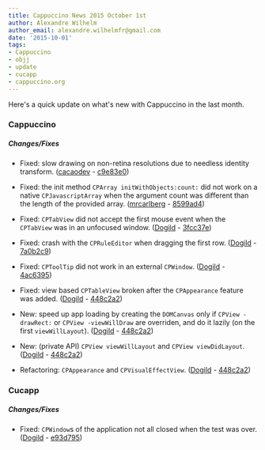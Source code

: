 ```yaml
---
title: Cappuccino News 2015 October 1st
author: Alexandre Wilhelm
author_email: alexandre.wilhelmfr@gmail.com
date: '2015-10-01'
tags:
- Cappuccino
- objj
- update
- cucapp
- cappuccino.org
---
```


Here's a quick update on what's new with Cappuccino in the last month.

### Cappuccino

##### Changes/Fixes

- Fixed: slow drawing on non-retina resolutions due to needless identity transform. ([cacaodev](https://github.com/cacaodev) - [c9e83e0](https://github.com/cappuccino/cappuccino/commit/c9e83e051763c09e9a3ba5e591b463d5c102b491))

- Fixed: the init method `CPArray initWithObjects:count:` did not work on a native `CPJavascriptArray` when the argument count was different than the length of the provided array. ([mrcarlberg](https://github.com/mrcarlberg) - [8599ad4](https://github.com/cappuccino/cappuccino/commit/8599ad4a3c38c1030ca9b878e73a25d9e449fa2e))

- Fixed: `CPTabView` did not accept the first mouse event when the `CPTabView` was in an unfocused window. ([Dogild](https://github.com/dogild) - [3fcc37e](https://github.com/cappuccino/cappuccino/commit/3fcc37e0869685771bf6c819b9e974a1899ef106))

- Fixed: crash with the `CPRuleEditor` when dragging the first row. ([Dogild](https://github.com/dogild) - [7a0b2c9](https://github.com/cappuccino/cappuccino/commit/7a0b2c958b2d94d9e3c83f4cfa6c38cace75d68f))

- Fixed: `CPToolTip` did not work in an external `CPWindow`. ([Dogild](https://github.com/dogild) - [4ac6395](https://github.com/cappuccino/cappuccino/commit/4ac63950adeba3196c649a46706bac3cbc47bdc2))

- Fixed: view based `CPTableView` broken after the `CPAppearance` feature was added. ([Dogild](https://github.com/dogild) - [448c2a2](https://github.com/cappuccino/cappuccino/commit/448c2a27d4566fd19e0504bb5d884ee7b37a6407))

- New: speed up app loading by creating the `DOMCanvas` only if `CPView -drawRect:` or `CPView -viewWillDraw` are overriden, and do it lazily (on the first `viewWillLayout`). ([Dogild](https://github.com/dogild) - [448c2a2](https://github.com/cappuccino/cappuccino/commit/448c2a27d4566fd19e0504bb5d884ee7b37a6407))

- New: (private API) `CPView viewWillLayout` and `CPView viewDidLayout`. ([Dogild](https://github.com/dogild) - [448c2a2](https://github.com/cappuccino/cappuccino/commit/448c2a27d4566fd19e0504bb5d884ee7b37a6407))

- Refactoring: `CPAppearance` and `CPVisualEffectView`. ([Dogild](https://github.com/dogild) - [448c2a2](https://github.com/cappuccino/cappuccino/commit/448c2a27d4566fd19e0504bb5d884ee7b37a6407))


### Cucapp

##### Changes/Fixes

- Fixed: `CPWindow`s of the application not all closed when the test was over. ([Dogild](https://github.com/dogild) - [e93d795](https://github.com/cappuccino/cucapp/commit/e93d79552e7ef4ff01d73749e925ade99aa02399))
